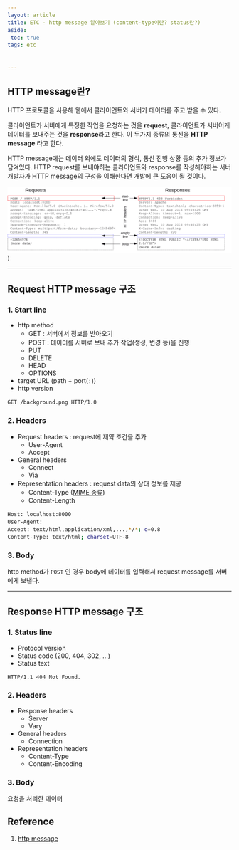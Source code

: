 ```yaml
---
layout: article
title: ETC - http message 알아보기 (content-type이란? status란?)
aside:
 toc: true
tags: etc


---
```


## HTTP message란?

HTTP 프로토콜을 사용해 웹에서 클라이언트와 서버가 데이터를 주고 받을 수 있다.    

클라이언트가 서버에게 특정한 작업을 요청하는 것을 **request**, 클라이언트가 서버어게 데이터를 보내주는 것을 **response**라고 한다. 이 두가지 종류의 통신을  **HTTP message** 라고 한다.      

HTTP message에는 데이터 외에도 데이터의 형식, 통신 진행 상황 등의 추가 정보가 담겨있다. HTTP request를 보내야하는 클라이언트와 response를 작성해야하는 서버 개발자가 HTTP message의 구성을 이해한다면 개발에 큰 도움이 될 것이다. 



![](/assets/httpmsg.png))

---

## Request HTTP message 구조

### 1. Start line 

- http method 
  - GET : 서버에서 정보를 받아오기
  - POST : 데이터를 서버로 보내 추가 작업(생성, 변경 등)을 진행
  - PUT
  - DELETE
  - HEAD
  - OPTIONS
- target URL (path + port(`:`))
- http version 

```sh
GET /background.png HTTP/1.0
```

### 2. Headers

- Request headers : request에 제약 조건을 추가
  - User-Agent
  - Accept
- General headers
  - Connect
  - Via
- Representation headers : request data의 상태 정보를 제공
  - Content-Type ([MIME 종류](https://developer.mozilla.org/en-US/docs/Web/HTTP/Basics_of_HTTP/MIME_types))
  - Content-Length

```sh
Host: localhost:8000
User-Agent:
Accept: text/html,application/xml,...,*/*; q=0.8
Content-Type: text/html; charset=UTF-8
```

### 3. Body

http method가 `POST` 인 경우 body에 데이터를 입력해서 request message를 서버에게 보낸다.

---

## Response HTTP message 구조

### 1. Status line 

- Protocol version
- Status code (200, 404, 302, ...)
- Status text

```sh
HTTP/1.1 404 Not Found.
```

### 2. Headers

* Response headers
  * Server
  * Vary 
* General headers
  * Connection
* Representation headers
  * Content-Type
  * Content-Encoding

### 3. Body

요청을 처리한 데이터



## Reference 

1. [http message](https://developer.mozilla.org/en-US/docs/Web/HTTP/Messages#start_line)

